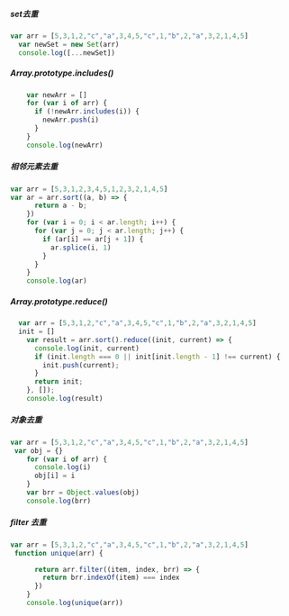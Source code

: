<!--
title: js数组去重,
categories: 技术,
path: /articleDetail,
comments: true,
photos: javascript,
date: 2018-10-08 20:03:06,
tags: ,
keywords: ,
description: 
-->

##### set去重
```js
var arr = [5,3,1,2,"c","a",3,4,5,"c",1,"b",2,"a",3,2,1,4,5]
  var newSet = new Set(arr)
  console.log([...newSet])

```
##### Array.prototype.includes()
```js
    var newArr = []
    for (var i of arr) {
      if (!newArr.includes(i)) {
        newArr.push(i)
      }
    }
    console.log(newArr)
```
##### 相邻元素去重
```js
var arr = [5,3,1,2,3,4,5,1,2,3,2,1,4,5]
var ar = arr.sort((a, b) => {
      return a - b;
    })
    for (var i = 0; i < ar.length; i++) {
      for (var j = 0; j < ar.length; j++) {
        if (ar[i] == ar[j + 1]) {
          ar.splice(i, 1)
        }
      }
    }
    console.log(ar)
```
##### Array.prototype.reduce()
```js
  var arr = [5,3,1,2,"c","a",3,4,5,"c",1,"b",2,"a",3,2,1,4,5]
  init = []
    var result = arr.sort().reduce((init, current) => {
      console.log(init, current)
      if (init.length === 0 || init[init.length - 1] !== current) {
        init.push(current);
      }
      return init;
    }, []);
    console.log(result)

```
##### 对象去重
```js
var arr = [5,3,1,2,"c","a",3,4,5,"c",1,"b",2,"a",3,2,1,4,5]
 var obj = {}
    for (var i of arr) {
      console.log(i)
      obj[i] = i
    }
    var brr = Object.values(obj)
    console.log(brr)
```
##### filter 去重
```js
var arr = [5,3,1,2,"c","a",3,4,5,"c",1,"b",2,"a",3,2,1,4,5]
 function unique(arr) {

      return arr.filter((item, index, brr) => {
        return brr.indexOf(item) === index
      })
    }
    console.log(unique(arr))
```
